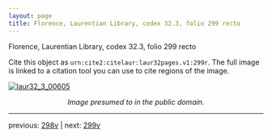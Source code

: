 ```yaml
---
layout: page
title: Florence, Laurentian Library, codex 32.3, folio 299 recto
---
```


Florence, Laurentian Library, codex 32.3, folio 299 recto

Cite this object as `urn:cite2:citelaur:laur32pages.v1:299r`.  The full image is linked to a citation tool you can use to cite regions of the image.

[![laur32_3_00605](http://www.homermultitext.org/iipsrv?IIIF=/project/homer/pyramidal/deepzoom/citelaur/laur32imgs/v1/laur32_3_00605.tif/full/800,/0/default.jpg)](http://www.homermultitext.org/ict2/?urn=urn:cite2:citelaur:laur32imgs.v1:laur32_3_00605) 

<p style="text-align: center; font-style: italic;">Image presumed to in the public domain.</p>

---

previous: [298v](../298v/) | next: [299v](../299v/)